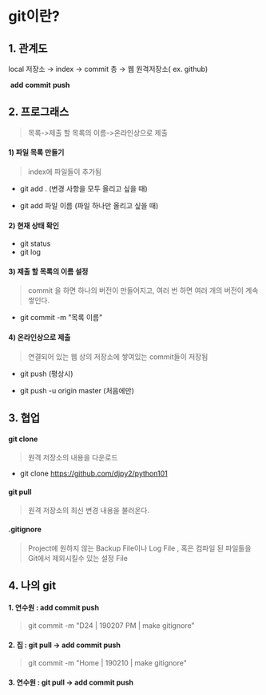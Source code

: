 # git이란?



## 1. 관계도 

local 저장소  →  index  →  commit 층  →   웹 원격저장소( ex. github)

​                    **add**        **commit**               **push**



## 2. 프로그래스

> 목록->제출 할 목록의 이름->온라인상으로 제출



#### 1) 파일 목록 만들기

> index에 파일들이 추가됨

* git add . (변경 사항을 모두 올리고 싶을 때) 

* git add 파일 이름 (파일 하나만 올리고 싶을 때)



#### 2) 현재 상태 확인

* git status
* git log



#### 3) 제출 할 목록의 이름 설정

> commit 을 하면 하나의 버전이 만들어지고, 여러 번 하면 여러 개의 버전이 계속 쌓인다.

* git commit -m "목록 이름"



#### 4) 온라인상으로 제출

> 연결되어 있는 웹 상의 저장소에 쌓여있는 commit들이 저장됨

* git push (평상시)

* git push -u origin master (처음에만)



## 3. 협업

#### git clone 

> 원격 저장소의 내용을 다운로드

* git clone https://github.com/djpy2/python101



#### git pull

> 원격 저장소의 최신 변경 내용을 불러온다.



#### .gitignore

> Project에 원하지 않는 Backup File이나 Log File , 혹은 컴파일 된 파일들을 Git에서 제외시킬수 있는 설정 File



## 4. 나의 git

#### 1. 연수원  : add commit push

> git commit -m "D24 | 190207 PM | make gitignore"

#### 2. 집 : git pull → add commit push

> git commit -m "Home | 190210 | make gitignore"

#### 3. 연수원 : git pull → add commit push

